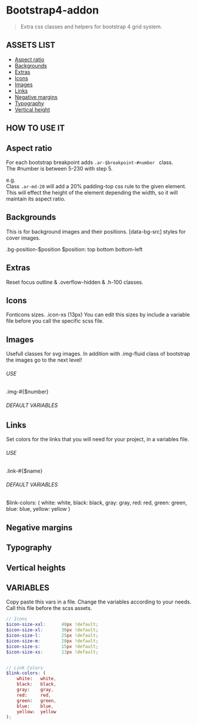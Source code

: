 # Bootstrap4-addon
> Extra css classes and helpers for bootstrap 4 grid system.

## ASSETS LIST
* [Aspect ratio](#aspect-ratio)
* [Backgrounds](#backgrounds)
* [Extras](#extras)
* [Icons](#icons)
* [Images](#images)
* [Links](#links)
* [Negative margins](#negative-margins)
* [Typography](#typography)
* [Vertical height](#vertical-height)

## HOW TO USE IT

## Aspect ratio
For each bootstrap breakpoint adds `.ar-$breakpoint-#number ` class.  
The #number is between 5-230 with step 5.  

e.g.  
Class `.ar-md-20` will add a 20% padding-top css rule to the given element.  
This will effect the height of the element depending the width, so it will maintain its aspect ratio.


## Backgrounds
This is for background images and their positions.
[data-bg-src] styles for cover images.

.bg-position-$position
$position: top
           bottom
           bottom-left


## Extras
Reset focus outline & .overflow-hidden & .h-100 classes.


## Icons
Fonticons sizes.
.icon-xs (13px)
You can edit this sizes by include a variable file before you call the specific scss file.


## Images
Usefull classes for svg images.
In addition with .img-fluid class of bootstrap the images go to the next level!
###### USE
.img-#{$number}
###### DEFAULT VARIABLES


## Links
Set colors for the links that you will need for your project, in a variables file.
###### USE
.link-#{$name}
###### DEFAULT VARIABLES
$link-colors: (
    white:   white,
    black:   black,
    gray:    gray,
    red:     red,
    green:   green,
    blue:    blue,
    yellow:  yellow
)

## Negative margins

## Typography

## Vertical heights

## VARIABLES
Copy paste this vars in a file.
Change the variables according to your needs.
Call this file before the scss assets.

``` scss
// Icons
$icon-size-xxl:      40px !default;
$icon-size-xl:       30px !default;
$icon-size-l:        25px !default;
$icon-size-m:        20px !default;
$icon-size-s:        15px !default;
$icon-size-xs:       13px !default;


// Link Colors
$link-colors: (
    white:   white,
    black:   black,
    gray:    gray,
    red:     red,
    green:   green,
    blue:    blue,
    yellow:  yellow
);
```